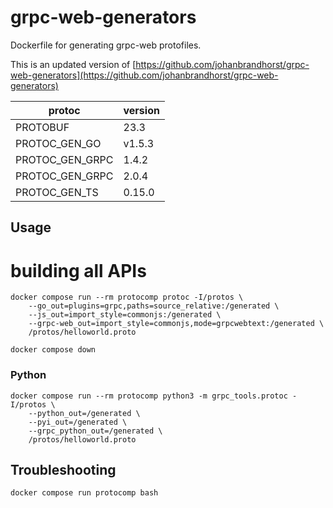 # grpc-web-generators

Dockerfile for generating grpc-web protofiles.

This is an updated version of [https://github.com/johanbrandhorst/grpc-web-generators](https://github.com/johanbrandhorst/grpc-web-generators)


| protoc         | version |
| ---------------| -------- |
| PROTOBUF |  23.3 |
| PROTOC_GEN_GO | v1.5.3 |
| PROTOC_GEN_GRPC |  1.4.2 |
| PROTOC_GEN_GRPC | 2.0.4 | 
| PROTOC_GEN_TS |  0.15.0 |


## Usage

# building all APIs

    docker compose run --rm protocomp protoc -I/protos \
        --go_out=plugins=grpc,paths=source_relative:/generated \
        --js_out=import_style=commonjs:/generated \
        --grpc-web_out=import_style=commonjs,mode=grpcwebtext:/generated \
        /protos/helloworld.proto

    docker compose down


### Python
    docker compose run --rm protocomp python3 -m grpc_tools.protoc -I/protos \
        --python_out=/generated \
        --pyi_out=/generated \
        --grpc_python_out=/generated \
        /protos/helloworld.proto

## Troubleshooting

    docker compose run protocomp bash
